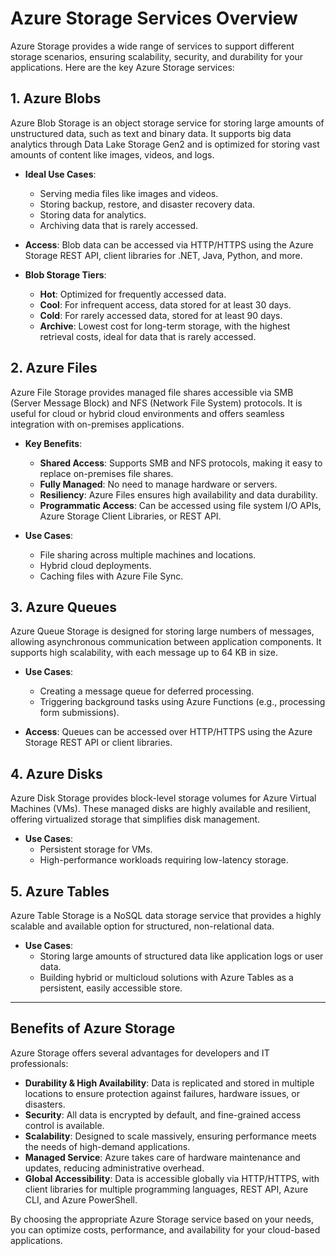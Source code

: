 # Azure Storage Services Overview

Azure Storage provides a wide range of services to support different storage scenarios, ensuring scalability, security, and durability for your applications. Here are the key Azure Storage services:

## 1. Azure Blobs
Azure Blob Storage is an object storage service for storing large amounts of unstructured data, such as text and binary data. It supports big data analytics through Data Lake Storage Gen2 and is optimized for storing vast amounts of content like images, videos, and logs.

- **Ideal Use Cases**:
  - Serving media files like images and videos.
  - Storing backup, restore, and disaster recovery data.
  - Storing data for analytics.
  - Archiving data that is rarely accessed.

- **Access**: Blob data can be accessed via HTTP/HTTPS using the Azure Storage REST API, client libraries for .NET, Java, Python, and more.

- **Blob Storage Tiers**:
  - **Hot**: Optimized for frequently accessed data.
  - **Cool**: For infrequent access, data stored for at least 30 days.
  - **Cold**: For rarely accessed data, stored for at least 90 days.
  - **Archive**: Lowest cost for long-term storage, with the highest retrieval costs, ideal for data that is rarely accessed.

## 2. Azure Files
Azure File Storage provides managed file shares accessible via SMB (Server Message Block) and NFS (Network File System) protocols. It is useful for cloud or hybrid cloud environments and offers seamless integration with on-premises applications.

- **Key Benefits**:
  - **Shared Access**: Supports SMB and NFS protocols, making it easy to replace on-premises file shares.
  - **Fully Managed**: No need to manage hardware or servers.
  - **Resiliency**: Azure Files ensures high availability and data durability.
  - **Programmatic Access**: Can be accessed using file system I/O APIs, Azure Storage Client Libraries, or REST API.

- **Use Cases**:
  - File sharing across multiple machines and locations.
  - Hybrid cloud deployments.
  - Caching files with Azure File Sync.

## 3. Azure Queues
Azure Queue Storage is designed for storing large numbers of messages, allowing asynchronous communication between application components. It supports high scalability, with each message up to 64 KB in size.

- **Use Cases**:
  - Creating a message queue for deferred processing.
  - Triggering background tasks using Azure Functions (e.g., processing form submissions).

- **Access**: Queues can be accessed over HTTP/HTTPS using the Azure Storage REST API or client libraries.

## 4. Azure Disks
Azure Disk Storage provides block-level storage volumes for Azure Virtual Machines (VMs). These managed disks are highly available and resilient, offering virtualized storage that simplifies disk management.

- **Use Cases**:
  - Persistent storage for VMs.
  - High-performance workloads requiring low-latency storage.

## 5. Azure Tables
Azure Table Storage is a NoSQL data storage service that provides a highly scalable and available option for structured, non-relational data.

- **Use Cases**:
  - Storing large amounts of structured data like application logs or user data.
  - Building hybrid or multicloud solutions with Azure Tables as a persistent, easily accessible store.

---

## Benefits of Azure Storage

Azure Storage offers several advantages for developers and IT professionals:

- **Durability & High Availability**: Data is replicated and stored in multiple locations to ensure protection against failures, hardware issues, or disasters.
- **Security**: All data is encrypted by default, and fine-grained access control is available.
- **Scalability**: Designed to scale massively, ensuring performance meets the needs of high-demand applications.
- **Managed Service**: Azure takes care of hardware maintenance and updates, reducing administrative overhead.
- **Global Accessibility**: Data is accessible globally via HTTP/HTTPS, with client libraries for multiple programming languages, REST API, Azure CLI, and Azure PowerShell.

By choosing the appropriate Azure Storage service based on your needs, you can optimize costs, performance, and availability for your cloud-based applications.
